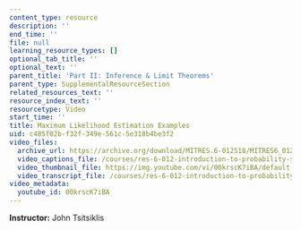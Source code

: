 ```yaml
---
content_type: resource
description: ''
end_time: ''
file: null
learning_resource_types: []
optional_tab_title: ''
optional_text: ''
parent_title: 'Part II: Inference & Limit Theorems'
parent_type: SupplementalResourceSection
related_resources_text: ''
resource_index_text: ''
resourcetype: Video
start_time: ''
title: Maximum Likelihood Estimation Examples
uid: c485f02b-f32f-349e-561c-5e318b4be3f2
video_files:
  archive_url: https://archive.org/download/MITRES.6-012S18/MITRES6_012S18_L20-10_300k.mp4
  video_captions_file: /courses/res-6-012-introduction-to-probability-spring-2018/93fd3f4a2d91582b977c3ded5a51359a_00krscK7iBA.vtt
  video_thumbnail_file: https://img.youtube.com/vi/00krscK7iBA/default.jpg
  video_transcript_file: /courses/res-6-012-introduction-to-probability-spring-2018/d715a9e87c295b5672a536b28fa7e173_00krscK7iBA.pdf
video_metadata:
  youtube_id: 00krscK7iBA
---
```


**Instructor:** John Tsitsiklis